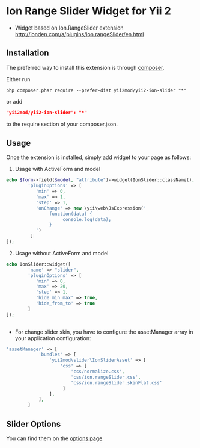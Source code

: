 Ion Range Slider Widget for Yii 2
=========
- Widget based on Ion.RangeSlider extension http://ionden.com/a/plugins/ion.rangeSlider/en.html

Installation 
------------

The preferred way to install this extension is through [composer](http://getcomposer.org/download/).

Either run

```
php composer.phar require --prefer-dist yii2mod/yii2-ion-slider "*"
```

or add

```json
"yii2mod/yii2-ion-slider": "*"
```

to the require section of your composer.json.

Usage
------------
Once the extension is installed, simply add widget to your page as follows:

1) Usage with ActiveForm and model
```php
echo $form->field($model, "attribute")->widget(IonSlider::className(), [
        'pluginOptions' => [
           'min' => 0,
           'max' => 1,
           'step' => 1,
           'onChange' => new \yii\web\JsExpression('
                function(data) {
                     console.log(data);
                }
           ')
         ]
]); 
```
2) Usage without ActiveForm and model
```php
echo IonSlider::widget([
        'name' => "slider",
        'pluginOptions' => [
           'min' => 0,
           'max' => 20,
           'step' => 1,
           'hide_min_max' => true,
           'hide_from_to' => true
        ]
]);
                                
```
- For change slider skin, you have to configure the assetManager array in your application configuration: 
```php
'assetManager' => [
            'bundles' => [
                'yii2mod\slider\IonSliderAsset' => [
                    'css' => [
                        'css/normalize.css',
                        'css/ion.rangeSlider.css',
                        'css/ion.rangeSlider.skinFlat.css'
                     ]
                ],
            ],
        ]
```

Slider Options 
----------------
You can find them on the [options page](http://ionden.com/a/plugins/ion.rangeSlider/en.html)
